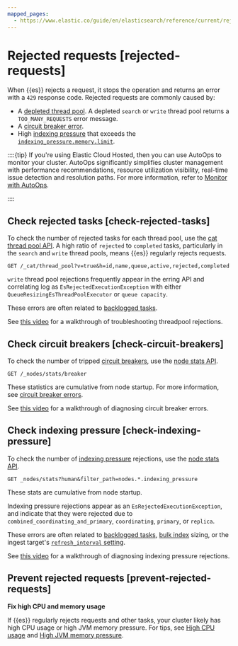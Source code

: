 ```yaml
---
mapped_pages:
  - https://www.elastic.co/guide/en/elasticsearch/reference/current/rejected-requests.html
---
```


# Rejected requests [rejected-requests]

When {{es}} rejects a request, it stops the operation and returns an error with a `429` response code. Rejected requests are commonly caused by:

* A [depleted thread pool](high-cpu-usage.md). A depleted `search` or `write` thread pool returns a `TOO_MANY_REQUESTS` error message.
* A [circuit breaker error](circuit-breaker-errors.md).
* High [indexing pressure](asciidocalypse://docs/elasticsearch/docs/reference/elasticsearch/index-settings/pressure.md) that exceeds the [`indexing_pressure.memory.limit`](asciidocalypse://docs/elasticsearch/docs/reference/elasticsearch/index-settings/pressure.md#memory-limits).

::::{tip}
If you're using Elastic Cloud Hosted, then you can use AutoOps to monitor your cluster. AutoOps significantly simplifies cluster management with performance recommendations, resource utilization visibility, real-time issue detection and resolution paths. For more information, refer to [Monitor with AutoOps](/deploy-manage/monitor/autoops.md).

::::



## Check rejected tasks [check-rejected-tasks]

To check the number of rejected tasks for each thread pool, use the [cat thread pool API](https://www.elastic.co/docs/api/doc/elasticsearch/operation/operation-cat-thread-pool). A high ratio of `rejected` to `completed` tasks, particularly in the `search` and `write` thread pools, means {{es}} regularly rejects requests.

```console
GET /_cat/thread_pool?v=true&h=id,name,queue,active,rejected,completed
```

`write` thread pool rejections frequently appear in the erring API and correlating log as `EsRejectedExecutionException` with either `QueueResizingEsThreadPoolExecutor` or `queue capacity`.

These errors are often related to [backlogged tasks](task-queue-backlog.md).

See [this video](https://www.youtube.com/watch?v=auZJRXoAVpI) for a walkthrough of troubleshooting threadpool rejections.


## Check circuit breakers [check-circuit-breakers]

To check the number of tripped [circuit breakers](asciidocalypse://docs/elasticsearch/docs/reference/elasticsearch/configuration-reference/circuit-breaker-settings.md), use the [node stats API](https://www.elastic.co/docs/api/doc/elasticsearch/operation/operation-nodes-stats).

```console
GET /_nodes/stats/breaker
```

These statistics are cumulative from node startup. For more information, see [circuit breaker errors](asciidocalypse://docs/elasticsearch/docs/reference/elasticsearch/configuration-reference/circuit-breaker-settings.md).

See [this video](https://www.youtube.com/watch?v=k3wYlRVbMSw) for a walkthrough of diagnosing circuit breaker errors.


## Check indexing pressure [check-indexing-pressure]

To check the number of [indexing pressure](asciidocalypse://docs/elasticsearch/docs/reference/elasticsearch/index-settings/pressure.md) rejections, use the [node stats API](https://www.elastic.co/docs/api/doc/elasticsearch/operation/operation-nodes-stats).

```console
GET _nodes/stats?human&filter_path=nodes.*.indexing_pressure
```

These stats are cumulative from node startup.

Indexing pressure rejections appear as an `EsRejectedExecutionException`, and indicate that they were rejected due to `combined_coordinating_and_primary`, `coordinating`, `primary`, or `replica`.

These errors are often related to [backlogged tasks](task-queue-backlog.md), [bulk index](https://www.elastic.co/docs/api/doc/elasticsearch/operation/operation-bulk) sizing, or the ingest target's [`refresh_interval` setting](asciidocalypse://docs/elasticsearch/docs/reference/elasticsearch/index-settings/index-modules.md).

See [this video](https://www.youtube.com/watch?v=QuV8QqSfc0c) for a walkthrough of diagnosing indexing pressure rejections.


## Prevent rejected requests [prevent-rejected-requests]

**Fix high CPU and memory usage**

If {{es}} regularly rejects requests and other tasks, your cluster likely has high CPU usage or high JVM memory pressure. For tips, see [High CPU usage](high-cpu-usage.md) and [High JVM memory pressure](high-jvm-memory-pressure.md).
